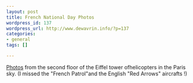 ```yaml
--- 
layout: post
title: French National Day Photos
wordpress_id: 137
wordpress_url: http://www.dewavrin.info/?p=137
categories: 
- general
tags: []

---
```

[Photos](http://www.dewavrin.info/14juillet2004/) from the second floor of the Eiffel tower ofhelicopters in the Paris sky. (I missed the "French Patrol"and the English "Red Arrows" aircrafts !)
